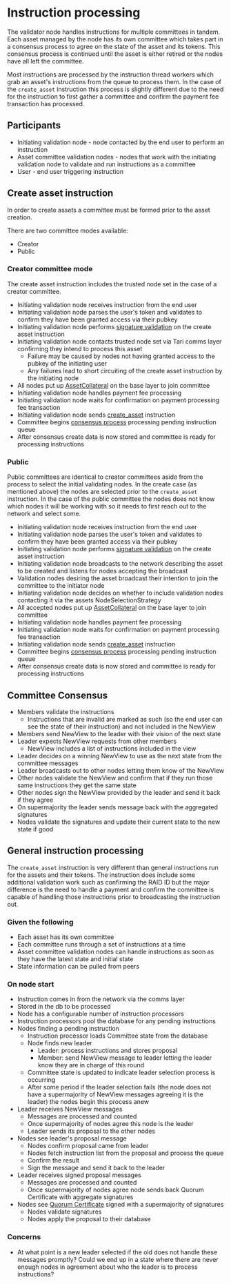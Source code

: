 # Instruction processing

The validator node handles instructions for multiple committees in tandem. Each asset managed by the node has its own committee which takes part in a consensus process to agree on the state of the asset and its tokens. This consensus process is continued until the asset is either retired or the nodes have all left the committee.

Most instructions are processed by the instruction thread workers which grab an asset's instructions from the queue to process them. In the case of the `create_asset` instruction this process is slightly different due to the need for the instruction to first gather a committee and confirm the payment fee transaction has processed.

## Participants

- Initiating validation node - node contacted by the end user to perform an instruction
- Asset committee validation nodes - nodes that work with the initiating validation node to validate and run instructions as a committee
- User - end user triggering instruction

## Create asset instruction

In order to create assets a committee must be formed prior to the asset creation.

There are two committee modes available:
- Creator
- Public

### Creator committee mode

The create asset instruction includes the trusted node set in the case of a creator committee.

- Initiating validation node receives instruction from the end user
- Initiating validation node parses the user's token and validates to confirm they have been granted access via their pubkey
- Initiating validation node performs [signature validation](https://rfc.tari.com/RFC-0311_AssetTemplates.html#signature-validation) on the create asset instruction
- Initiating validation node contacts trusted node set via Tari comms layer confirming they intend to process this asset
  - Failure may be caused by nodes not having granted access to the pubkey of the initiating user
  - Any failures lead to short circuiting of the create asset instruction by the initiating node
- All nodes put up [AssetCollateral](https://rfc.tari.com/Glossary.html#assetcollateral) on the base layer to join committee
- Initiating validation node handles payment fee processing
- Initiating validation node waits for confirmation on payment processing fee transaction
- Initiating validation node sends [create_asset](https://rfc.tari.com/RFC-0311_AssetTemplates.html#implementation) instruction
- Committee begins [consensus process](https://rfc.tari.com/RFC-0340_VNConsensusOverview.html#overview) processing pending instruction queue
- After consensus create data is now stored and committee is ready for processing instructions

### Public

Public committees are identical to creator committees aside from the process to select the initial validating nodes. In the create case (as mentioned above) the nodes are selected prior to the `create_asset` instruction. In the case of the public committee the nodes does not know which nodes it will be working with so it needs to first reach out to the network and select some.

- Initiating validation node receives instruction from the end user
- Initiating validation node parses the user's token and validates to confirm they have been granted access via their pubkey
- Initiating validation node performs [signature validation](https://rfc.tari.com/RFC-0311_AssetTemplates.html#signature-validation) on the create asset instruction
- Initiating validation node broadcasts to the network describing the asset to be created and listens for nodes accepting the broadcast
- Validation nodes desiring the asset broadcast their intention to join the committee to the initiator node
- Initiating validation node decides on whether to include validation nodes contacting it via the assets NodeSelectionStrategy
- All accepted nodes put up [AssetCollateral](https://rfc.tari.com/Glossary.html#assetcollateral) on the base layer to join committee
- Initiating validation node handles payment fee processing
- Initiating validation node waits for confirmation on payment processing fee transaction
- Initiating validation node sends [create_asset](https://rfc.tari.com/RFC-0311_AssetTemplates.html#implementation) instruction
- Committee begins [consensus process](https://rfc.tari.com/RFC-0340_VNConsensusOverview.html#overview) processing pending instruction queue
- After consensus create data is now stored and committee is ready for processing instructions

## Committee Consensus

- Members validate the instructions
  - Instructions that are invalid are marked as such (so the end user can see the state of their instruction) and not included in the NewView
- Members send NewView to the leader with their vision of the next state
- Leader expects NewView requests from other members
  - NewView includes a list of instructions included in the view
- Leader decides on a winning NewView to use as the next state from the committee messages
- Leader broadcasts out to other nodes letting them know of the NewView
- Other nodes validate the NewView and confirm that if they run those same instructions they get the same state
- Other nodes sign the NewView provided by the leader and send it back if they agree
- On supermajority the leader sends message back with the aggregated signatures
- Nodes validate the signatures and update their current state to the new state if good

## General instruction processing

The `create_asset` instruction is very different than general instructions run for the assets and their tokens. The instruction does include some additional validation work such as confirming the RAID ID but the major difference is the need to handle a payment and confirm the committee is capable of handling those instructions prior to broadcasting the instruction out.

### Given the following

- Each asset has its own committee
- Each committee runs through a set of instructions at a time
- Asset committee validation nodes can handle instructions as soon as they have the latest state and initial state
- State information can be pulled from peers

### On node start

- Instruction comes in from the network via the comms layer
- Stored in the db to be processed
- Node has a configurable number of instruction processors
- Instruction processors pool the database for any pending instructions
- Nodes finding a pending instruction
  - Instruction processor loads Committee state from the database
  - Node finds new leader
    - Leader: process instructions and stores proposal
    - Member: send NewView message to leader letting the leader know they are in charge of this round
  - Committee state is updated to indicate leader selection process is occurring
  - After some period if the leader selection fails (the node does not have a supermajority of NewView messages agreeing it is the leader) the nodes begin this process anew
- Leader receives NewView messages
  - Messages are processed and counted
  - Once supermajority of nodes agree this node is the leader
  - Leader sends its proposal to the other nodes
- Nodes see leader's proposal message
  - Nodes confirm proposal came from leader
  - Nodes fetch instruction list from the proposal and process the queue
  - Confirm the result
  - Sign the message and send it back to the leader
- Leader receives signed proposal messages
  - Messages are processed and counted
  - Once supermajority of nodes agree node sends back Quorum Certificate with aggregate signatures
- Nodes see [Quorum Certificate](https://rfc.tari.com/RFC-0340_VNConsensusOverview.html#quorum-certificate) signed with a supermajority of signatures
  - Nodes validate signatures
  - Nodes apply the proposal to their database

### Concerns

  - At what point is a new leader selected if the old does not handle these messages promptly? Could we end up in a state where there are never enough nodes in agreement about who the leader is to process instructions?
